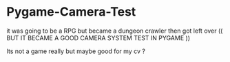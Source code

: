 # Pygame-Camera-Test
it was going to be a RPG but became a dungeon crawler then got left over (( BUT IT BECAME A GOOD CAMERA SYSTEM TEST IN PYGAME ))


Its not a game really but maybe good for my cv ?
